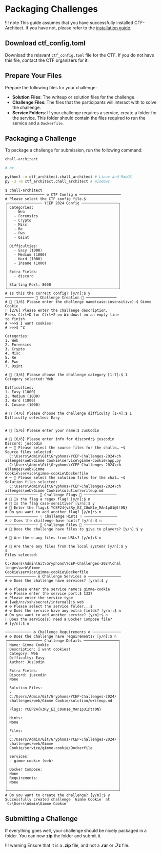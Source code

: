 # Packaging Challenges

!!! note
    This guide assumes that you have successfully installed CTF-Architect. If you have not, please refer to the [installation guide](../installation.md).

## Download ctf_config.toml
Download the relavant `ctf_config.toml` file for the CTF. If you do not have this file, contact the CTF organizers for it.

## Prepare Your Files
Prepare the following files for your challenge:

- **Solution Files**: The writeup or solution files for the challenge.
- **Challenge Files**: The files that the participants will interact with to solve the challenge.
- **Service Folders**: If your challenge requires a service, create a folder for the service. This folder should contain the files required to run the service and a `Dockerfile`.

## Packaging a Challenge
To package a challenge for submission, run the following command:

```bash
chall-architect

# or

python3 -m ctf_architect.chall_architect # Linux and MacOS
py -3 -m ctf_architect.chall_architect # Windows
```

<div class="termy">

```console
$ chall-architect
────────────────── ⚙ CTF Config ⚙ ───────────────────
# Please select the CTF config file.$                                     
╭──────────────── YCEP 2024 Config ─────────────────╮
│ Categories:                                       │
│   - Web                                           │
│   - Forensics                                     │
│   - Crypto                                        │
│   - Misc                                          │
│   - Re                                            │
│   - Pwn                                           │
│   - Osint                                         │
│                                                   │
│ Difficulties:                                     │
│   - Easy (1000)                                   │
│   - Medium (1000)                                 │
│   - Hard (1000)                                   │
│   - Insane (1000)                                 │
│                                                   │
│ Extra Fields:                                     │
│   - discord                                       │
│                                                   │
│ Starting Port: 8000                               │
╰───────────────────────────────────────────────────╯
# Is this the correct config? [y/n]:$ y
───────────── 🚀 Challenge Creation 🚀 ──────────────
# 🚀 [1/6] Please enter the challenge name(case-insensitive):$ Gimme Cookie
🚀 [2/6] Please enter the challenge description.
Press Ctrl+D (or Ctrl+Z on Windows) on an empty line
to finish.
# >>>$ I want cookies!
# >>>$ ^Z

Categories:
1. Web
2. Forensics
3. Crypto
4. Misc
5. Re
6. Pwn
7. Osint

# 🚀 [3/6] Please choose the challenge category [1-7]:$ 1
Category selected: Web

Difficulties:
1. Easy (1000)
2. Medium (1000)
3. Hard (1000)
4. Insane (1000)

# 🚀 [4/6] Please choose the challenge difficulty [1-4]:$ 1
Difficulty selected: Easy


# 🚀 [5/6] Please enter your name:$ JusCodin

# 🚀 [6/6] Please enter info for discord:$ juscodin
Discord: juscodin
# ─ 📁 Please select the source files for the challe… ─$                                     
Source files selected:
  C:\Users\Admin\Git\Gryphons\YCEP-Challenges-2024\ch
allenges\web\Gimme Cookie\service\gimme-cookie\app.py
  C:\Users\Admin\Git\Gryphons\YCEP-Challenges-2024\ch
allenges\web\Gimme
Cookie\service\gimme-cookie\Dockerfile
# ─ 📁 Please select the solution files for the chal… ─$                                     
Solution files selected:
  C:\Users\Admin\Git\Gryphons\YCEP-Challenges-2024\ch
allenges\web\Gimme Cookie\solution\writeup.md
─────────────── 🚩 Challenge Flags 🚩 ───────────────
# 🚩 Is the flag a regex flag? [y/n]:$ n
# 🚩 Is the flag case-sensitive? [y/n]:$ y
# 🚩 Enter the flag:$ YCEP24{v3Ry_EZ_C0oK1e_MAn1pU1@t!0N}
# Do you want to add another flag? [y/n]:$ n
─────────────── 💡 Challenge Hints 💡 ───────────────
# 💡 Does the challenge have hints? [y/n]:$ n
─────────────── 📁 Challenge Files 📁 ───────────────
# 📁 Does the challenge have files to give to players? [y/n]:$ y

# 📁 Are there any files from URLs? [y/n]:$ n

# 📁 Are there any files from the local system? [y/n]:$ y
$                                     
Files selected:
-
C:\Users\Admin\Git\Gryphons\YCEP-Challenges-2024\chal
lenges\web\Gimme
Cookie\service\gimme-cookie\Dockerfile
────────────── ⚙ Challenge Services ⚙ ───────────────
# ⚙ Does the challenge have services? [y/n]:$ y

# ⚙ Please enter the service name:$ gimme-cookie
# ⚙ Please enter the service port:$ 1337
⚙ Please enter the service type
# [web/nc/ssh/secret/internal]:$ web
# ⚙ Please select the service folder...$                                     
# ⚙ Does the service have any extra fields? [y/n]:$ n
# Do you want to add another service? [y/n]:$ n
🚀 Does the service(s) need a Docker Compose file?
# [y/n]:$ n

──────────── ⚙ Challenge Requirements ⚙ ─────────────
# ⚙ Does the challenge have requirements? [y/n]:$ n
╭──────────────── Challenge Details ────────────────╮
│ Name: Gimme Cookie                                │
│ Description: I want cookies!                      │
│ Category: Web                                     │
│ Difficulty: Easy                                  │
│ Author: JusCodin                                  │
│                                                   │
│ Extra Fields:                                     │
│ Discord: juscodin                                 │
│ None                                              │
│                                                   │
│ Solution Files:                                   │
│ -                                                 │
│ C:/Users/Admin/Git/Gryphons/YCEP-Challenges-2024/ │
│ challenges/web/Gimme Cookie/solution/writeup.md   │
│                                                   │
│ Flags: YCEP24{v3Ry_EZ_C0oK1e_MAn1pU1@t!0N}        │
│                                                   │
│ Hints:                                            │
│ None                                              │
│                                                   │
│ Files:                                            │
│ -                                                 │
│ C:/Users/Admin/Git/Gryphons/YCEP-Challenges-2024/ │
│ challenges/web/Gimme                              │
│ Cookie/service/gimme-cookie/Dockerfile            │
│                                                   │
│ Services:                                         │
│ - gimme-cookie (web)                              │
│                                                   │
│ Docker Compose:                                   │
│ None                                              │
│ Requirements:                                     │
│ None                                              │
│                                                   │
╰───────────────────────────────────────────────────╯
# Do you want to create the challenge? [y/n]:$ y
Successfully created challenge `Gimme Cookie` at
`C:\Users\Admin\Gimme Cookie`
```

</div>

## Submitting a Challenge
If everything goes well, your challenge should be nicely packaged in a folder. You can now **zip** the folder and submit it. 

!!! warning
    Ensure that it is a **.zip** file, and not a **.rar** or **.7z** file.